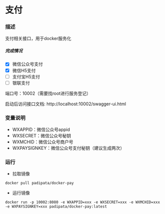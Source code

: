 # 支付

### 描述

支付相关接口，用于docker服务化

##### 完成情况

* [x] 微信公众号支付
* [x] 微信H5支付
* [ ] 支付宝H5支付
* [ ] 银联支付

端口号：10002（需要找root进行服务登记）

启动后访问接口文档: http://localhost:10002/swagger-ui.html

### 变量说明

- WXAPPID：微信公众号appid
- WXSECRET：微信公众号秘钥
- WXMCHID：微信公众号商户号
- WXPAYSIGNKEY：微信公众号支付秘钥（建议生成两次）

### 运行

- 拉取镜像

`docker pull padipata/docker-pay`

- 运行镜像

`docker run -p 10002:8080 -e WXAPPID=xxx -e WXSECRET=xxx -e WXMCHID=xxx -e WXPAYSIGNKEY=xxx padipata/docker-pay:latest`